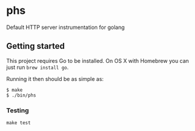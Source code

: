 # phs

Default HTTP server instrumentation for golang

## Getting started

This project requires Go to be installed. On OS X with Homebrew you can just run `brew install go`.

Running it then should be as simple as:

```console
$ make
$ ./bin/phs
```

### Testing

``make test``